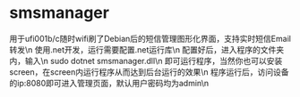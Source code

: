 # smsmanager
用于ufi001b/c随时wifi刷了Debian后的短信管理图形化界面，支持实时短信Email转发\n
使用.net开发，运行需要配置.net运行库\n
配置好后，进入程序的文件夹内，输入\n
sudo dotnet smsmanager.dll\n
即可运行程序，当然你也可以安装screen，在screen内运行程序从而达到后台运行的效果\n
程序运行后，访问设备的ip:8080即可进入管理页面，默认用户密码均为admin\n
